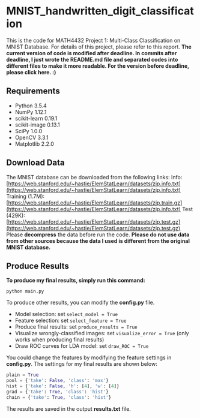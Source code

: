 # MNIST_handwritten_digit_classification

This is the code for MATH4432 Project 1: Multi-Class Classification on MNIST Database. For details of this project, please refer to this report.
**The current version of code is modified after deadline. In commits after deadline, I just wrote the README.md file and separated codes into different files to make it more readable. For the version before deadline, please click here. :)**

## Requirements
* Python 3.5.4
* NumPy 1.12.1
* scikit-learn 0.19.1
* scikit-image 0.13.1
* SciPy 1.0.0
* OpenCV 3.3.1
* Matplotlib 2.2.0

## Download Data
The MNIST database can be downloaded from the following links:
Info: [https://web.stanford.edu/~hastie/ElemStatLearn/datasets/zip.info.txt](https://web.stanford.edu/~hastie/ElemStatLearn/datasets/zip.info.txt)
Training (1.7M): [https://web.stanford.edu/~hastie/ElemStatLearn/datasets/zip.train.gz](https://web.stanford.edu/~hastie/ElemStatLearn/datasets/zip.info.txt)
Test (429K): [https://web.stanford.edu/~hastie/ElemStatLearn/datasets/zip.test.gz](https://web.stanford.edu/~hastie/ElemStatLearn/datasets/zip.test.gz)
Please **decompress** the data before run the code.
**Please do not use data from other sources because the data I used is different from the original MNIST database.**

## Produce Results
**To produce my final results, simply run this command:**
```
python main.py
```

To produce other results, you can modify the **config.py** file.
* Model selection: set `select_model = True`
* Feature selection: set `select_feature = True`
* Produce final results: set `produce_results = True`
* Visualize wrongly-classified images: set `visualize_error = True` (only works when producing final results)
* Draw ROC curves for LDA model: set `draw_ROC = True`

You could change the features by modifying the feature settings in **config.py**. The settings for my final results are shown below:
```python
plain = True
pool = {'take': False, 'class': 'max'}
hist = {'take': False, 'h': [4], 'w': [4]}
grad = {'take': True, 'class': 'hist'}
chain = {'take': True, 'class': 'hist'}
```

The results are saved in the output **results.txt** file. 